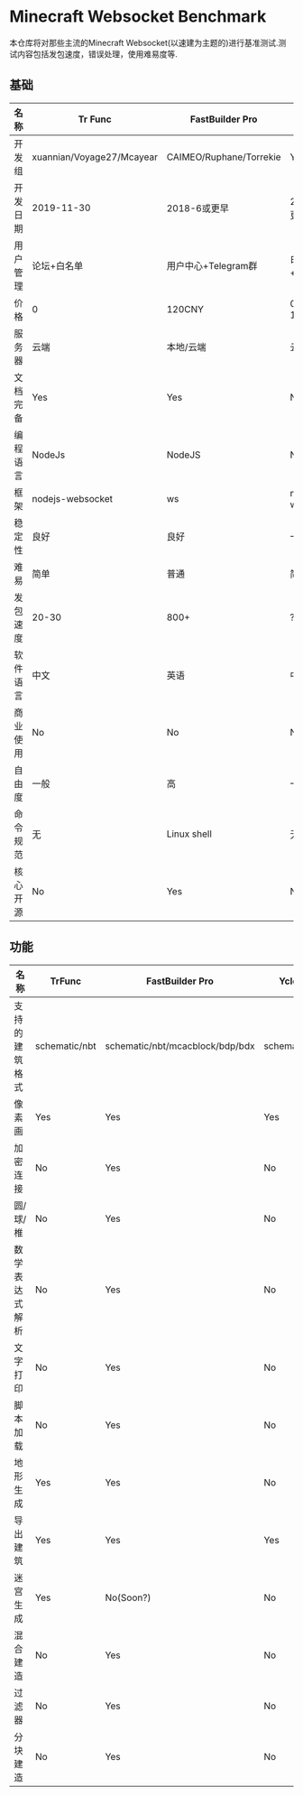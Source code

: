 # Minecraft Websocket Benchmark

本仓库将对那些主流的Minecraft Websocket(以速建为主题的)进行基准测试.测试内容包括发包速度，错误处理，使用难易度等.



## 基础

| 名称     | Tr Func                   | FastBuilder Pro         | Ycloud           |
| -------- | ------------------------- | ----------------------- | ---------------- |
| 开发组   | xuannian/Voyage27/Mcayear | CAIMEO/Ruphane/Torrekie | Yamstrip         |
| 开发日期 | 2019-11-30                | 2018-6或更早            | 2020-1或更早     |
| 用户管理 | 论坛+白名单               | 用户中心+Telegram群     | 白名单+QQ群      |
| 价格     | 0                         | 120CNY                  | 0 - 16CNY        |
| 服务器   | 云端                      | 本地/云端               | 云端             |
| 文档完备 | Yes                       | Yes                     | No               |
| 编程语言 | NodeJs                    | NodeJS                  | NodeJS           |
| 框架     | nodejs-websocket          | ws                      | nodejs-websocket |
| 稳定性   | 良好                      | 良好                    | 一般             |
| 难易     | 简单                      | 普通                    | 简单             |
| 发包速度 | 20-30                     | 800+                    | ?                |
| 软件语言 | 中文                      | 英语                    | 中文             |
| 商业使用 | No                        | No                      | No               |
| 自由度   | 一般                      | 高                      | 一般             |
| 命令规范 | 无                        | Linux shell             | 无               |
| 核心开源 | No                        | Yes                     | No               |



## 功能

| 名称           | TrFunc        | FastBuilder Pro                 | Ycloud        |
| -------------- | ------------- | ------------------------------- | ------------- |
| 支持的建筑格式 | schematic/nbt | schematic/nbt/mcacblock/bdp/bdx | schematic/nbt |
| 像素画         | Yes           | Yes                             | Yes           |
| 加密连接       | No            | Yes                             | No            |
| 圆/球/椎       | No            | Yes                             | No            |
| 数学表达式解析 | No            | Yes                             | No            |
| 文字打印       | No            | Yes                             | No            |
| 脚本加载       | No            | Yes                             | No            |
| 地形生成       | Yes           | Yes                             | No            |
| 导出建筑       | Yes           | Yes                             | Yes           |
| 迷宫生成       | Yes           | No(Soon?)                       | No            |
| 混合建造       | No            | Yes                             | No            |
| 过滤器         | No            | Yes                             | No            |
| 分块建造       | No            | Yes                             | No            |
